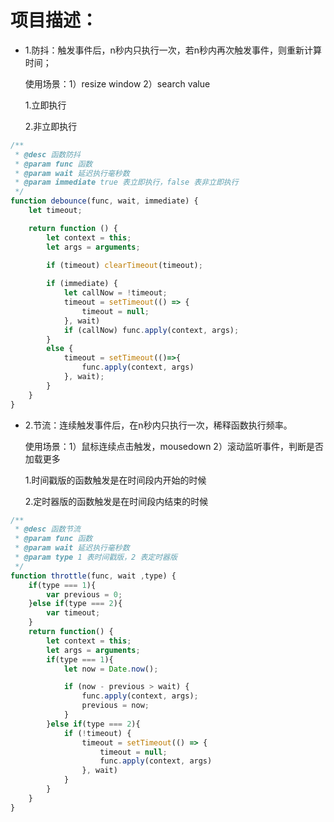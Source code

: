 # 项目描述：

* 1.防抖：触发事件后，n秒内只执行一次，若n秒内再次触发事件，则重新计算时间；

    使用场景：1）resize window 2）search value
    
    1.立即执行
    
    2.非立即执行

```js
/**
 * @desc 函数防抖
 * @param func 函数
 * @param wait 延迟执行毫秒数
 * @param immediate true 表立即执行，false 表非立即执行
 */
function debounce(func, wait, immediate) {
    let timeout;

    return function () {
        let context = this;
        let args = arguments;

        if (timeout) clearTimeout(timeout);
        
        if (immediate) {
            let callNow = !timeout;
            timeout = setTimeout(() => {
                timeout = null;
            }, wait)
            if (callNow) func.apply(context, args);
        }
        else {
            timeout = setTimeout(()=>{
                func.apply(context, args)
            }, wait);
        }
    }
}
```
* 2.节流：连续触发事件后，在n秒内只执行一次，稀释函数执行频率。

    使用场景：1）鼠标连续点击触发，mousedown 2）滚动监听事件，判断是否加载更多
    
    1.时间戳版的函数触发是在时间段内开始的时候
    
    2.定时器版的函数触发是在时间段内结束的时候

```js
/**
 * @desc 函数节流
 * @param func 函数
 * @param wait 延迟执行毫秒数
 * @param type 1 表时间戳版，2 表定时器版
 */
function throttle(func, wait ,type) {
    if(type === 1){
        var previous = 0;
    }else if(type === 2){
        var timeout;
    }
    return function() {
        let context = this;
        let args = arguments;
        if(type === 1){
            let now = Date.now();

            if (now - previous > wait) {
                func.apply(context, args);
                previous = now;
            }
        }else if(type === 2){
            if (!timeout) {
                timeout = setTimeout(() => {
                    timeout = null;
                    func.apply(context, args)
                }, wait)
            }
        }
    }
}
```


